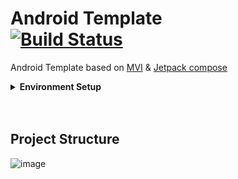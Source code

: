 # Android Template <br> <a href="https://github.com/deepfine/mob_android_template_compose/actions"><img alt="Build Status" src="https://github.com/deepfine/mob_android_template_compose/actions/workflows/build.yml/badge.svg"/></a><br>
Android Template based on [MVI](https://github.com/orbit-mvi/orbit-mvi) & [Jetpack compose](https://developer.android.com/jetpack/compose)


<details>
    <summary><b>Environment Setup</b></summary>
      <ol>
        <li>Android Studio Koala</li>
        <li>Java version 17</li>
      </ol>
</details>

<br>
<br>

## Project Structure
![image](https://github.com/deepfine/mob_android_template/assets/58277725/1202e168-2a99-44a7-979c-2b54dd7be9a0)









